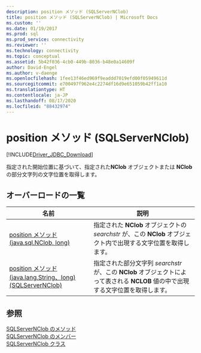 ```yaml
---
description: position メソッド (SQLServerNClob)
title: position メソッド (SQLServerNClob) | Microsoft Docs
ms.custom: ''
ms.date: 01/19/2017
ms.prod: sql
ms.prod_service: connectivity
ms.reviewer: ''
ms.technology: connectivity
ms.topic: conceptual
ms.assetid: 5b42f036-4cb0-449b-8036-b48e0a14609f
author: David-Engel
ms.author: v-daenge
ms.openlocfilehash: 1fee13f46ed969f9eaddd7019efd00f05949611d
ms.sourcegitcommit: e700497f962e4c2274df16d9e651059b42ff1a10
ms.translationtype: HT
ms.contentlocale: ja-JP
ms.lasthandoff: 08/17/2020
ms.locfileid: "88432974"
---
```

# <a name="position-method-sqlservernclob"></a>position メソッド (SQLServerNClob)
[!INCLUDE[Driver_JDBC_Download](../../../includes/driver_jdbc_download.md)]

  指定された開始位置に基づいて、指定された**NClob** オブジェクトまたは **NClob** の部分文字列の文字位置を取得します。  
  
## <a name="overload-list"></a>オーバーロードの一覧  
  
|名前|説明|  
|----------|-----------------|  
|[position メソッド &#40;java.sql.NClob, long&#41;](../../../connect/jdbc/reference/position-method-java-sql-nclob-long.md)|指定された **NClob** オブジェクトの *searchstr* が、この **NClob** オブジェクト内で出現する文字位置を取得します。|  
|[position メソッド &#40;java.lang.String、long&#41; &#40;SQLServerNClob&#41;](../../../connect/jdbc/reference/position-method-java-lang-string-long-sqlservernclob.md)|指定された部分文字列 *searchstr* が、この **NClob** オブジェクトによって表される **NCLOB** 値の中で出現する文字位置を取得します。|  
  
## <a name="see-also"></a>参照  
 [SQLServerNClob のメソッド](../../../connect/jdbc/reference/sqlservernclob-methods.md)   
 [SQLServerNClob のメンバー](../../../connect/jdbc/reference/sqlservernclob-members.md)   
 [SQLServerNClob クラス](../../../connect/jdbc/reference/sqlservernclob-class.md)  
  
  
